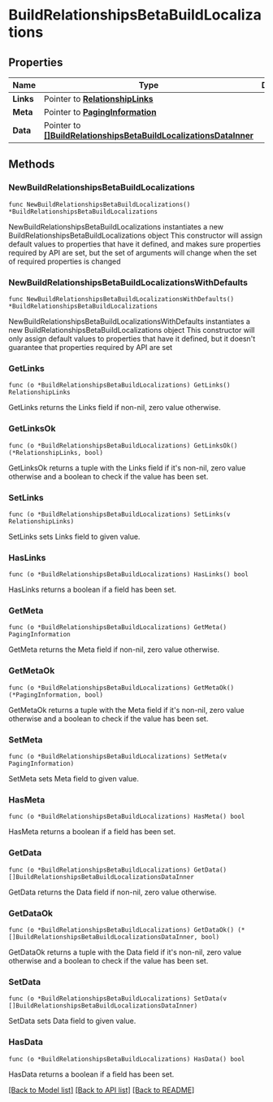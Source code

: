 # BuildRelationshipsBetaBuildLocalizations

## Properties

Name | Type | Description | Notes
------------ | ------------- | ------------- | -------------
**Links** | Pointer to [**RelationshipLinks**](RelationshipLinks.md) |  | [optional] 
**Meta** | Pointer to [**PagingInformation**](PagingInformation.md) |  | [optional] 
**Data** | Pointer to [**[]BuildRelationshipsBetaBuildLocalizationsDataInner**](BuildRelationshipsBetaBuildLocalizationsDataInner.md) |  | [optional] 

## Methods

### NewBuildRelationshipsBetaBuildLocalizations

`func NewBuildRelationshipsBetaBuildLocalizations() *BuildRelationshipsBetaBuildLocalizations`

NewBuildRelationshipsBetaBuildLocalizations instantiates a new BuildRelationshipsBetaBuildLocalizations object
This constructor will assign default values to properties that have it defined,
and makes sure properties required by API are set, but the set of arguments
will change when the set of required properties is changed

### NewBuildRelationshipsBetaBuildLocalizationsWithDefaults

`func NewBuildRelationshipsBetaBuildLocalizationsWithDefaults() *BuildRelationshipsBetaBuildLocalizations`

NewBuildRelationshipsBetaBuildLocalizationsWithDefaults instantiates a new BuildRelationshipsBetaBuildLocalizations object
This constructor will only assign default values to properties that have it defined,
but it doesn't guarantee that properties required by API are set

### GetLinks

`func (o *BuildRelationshipsBetaBuildLocalizations) GetLinks() RelationshipLinks`

GetLinks returns the Links field if non-nil, zero value otherwise.

### GetLinksOk

`func (o *BuildRelationshipsBetaBuildLocalizations) GetLinksOk() (*RelationshipLinks, bool)`

GetLinksOk returns a tuple with the Links field if it's non-nil, zero value otherwise
and a boolean to check if the value has been set.

### SetLinks

`func (o *BuildRelationshipsBetaBuildLocalizations) SetLinks(v RelationshipLinks)`

SetLinks sets Links field to given value.

### HasLinks

`func (o *BuildRelationshipsBetaBuildLocalizations) HasLinks() bool`

HasLinks returns a boolean if a field has been set.

### GetMeta

`func (o *BuildRelationshipsBetaBuildLocalizations) GetMeta() PagingInformation`

GetMeta returns the Meta field if non-nil, zero value otherwise.

### GetMetaOk

`func (o *BuildRelationshipsBetaBuildLocalizations) GetMetaOk() (*PagingInformation, bool)`

GetMetaOk returns a tuple with the Meta field if it's non-nil, zero value otherwise
and a boolean to check if the value has been set.

### SetMeta

`func (o *BuildRelationshipsBetaBuildLocalizations) SetMeta(v PagingInformation)`

SetMeta sets Meta field to given value.

### HasMeta

`func (o *BuildRelationshipsBetaBuildLocalizations) HasMeta() bool`

HasMeta returns a boolean if a field has been set.

### GetData

`func (o *BuildRelationshipsBetaBuildLocalizations) GetData() []BuildRelationshipsBetaBuildLocalizationsDataInner`

GetData returns the Data field if non-nil, zero value otherwise.

### GetDataOk

`func (o *BuildRelationshipsBetaBuildLocalizations) GetDataOk() (*[]BuildRelationshipsBetaBuildLocalizationsDataInner, bool)`

GetDataOk returns a tuple with the Data field if it's non-nil, zero value otherwise
and a boolean to check if the value has been set.

### SetData

`func (o *BuildRelationshipsBetaBuildLocalizations) SetData(v []BuildRelationshipsBetaBuildLocalizationsDataInner)`

SetData sets Data field to given value.

### HasData

`func (o *BuildRelationshipsBetaBuildLocalizations) HasData() bool`

HasData returns a boolean if a field has been set.


[[Back to Model list]](../README.md#documentation-for-models) [[Back to API list]](../README.md#documentation-for-api-endpoints) [[Back to README]](../README.md)


